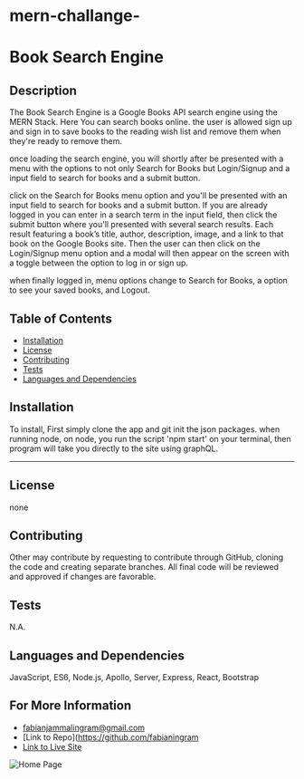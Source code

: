 # mern-challange-

# Book Search Engine

## Description 

The Book Search Engine is a Google Books API search engine using the MERN Stack. Here You can search books online. the user is allowed  sign up and sign in to save books to the reading wish list and remove them when they're ready to remove them. 

once loading the search engine, you will shortly after be presented with a menu with the options to not only  Search for Books but Login/Signup and a input field to search for books and a submit button. 

 click on the Search for Books menu option and you'll be presented with an input field to search for books and a submit button. If you are already logged in you can enter in a search term in the input field, then click the submit button where you'll presented with several search results. Each result  featuring a book’s title, author, description, image, and a link to that book on the Google Books site. Then the user can then click on the Login/Signup menu option and a modal will then appear on the screen with a toggle between the option to log in or sign up. 

when finally  logged in,  menu options change to Search for Books, a option to see your saved books, and Logout. 

## Table of Contents

* [Installation](#installation)
* [License](#License) 
* [Contributing](#Contributing)
* [Tests](#Tests) 
* [Languages and Dependencies](#Languages) 

## Installation

To install, First simply clone the app and git init the json packages. when running node, on node, you run the script 'npm start' on your terminal, then program will take you directly to the site using graphQL. 

---
## License
none

## Contributing

Other may contribute by requesting to contribute through GitHub, cloning the code and creating separate branches. All final code will be reviewed and approved if changes are favorable.

## Tests

N.A.

## Languages and Dependencies

JavaScript, ES6, Node.js, Apollo, Server, Express, React, Bootstrap

## For More Information

* fabianjammalingram@gmail.com
* [Link to Repo](https://github.com/fabianingram
* [Link to Live Site](https://tranquil-ravine-07521.herokuapp.com/)


![Home Page](img/bookSearchImg.png)
